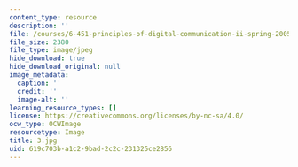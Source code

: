 ```yaml
---
content_type: resource
description: ''
file: /courses/6-451-principles-of-digital-communication-ii-spring-2005/619c703ba1c29bad2c2c231325ce2856_3.jpg
file_size: 2380
file_type: image/jpeg
hide_download: true
hide_download_original: null
image_metadata:
  caption: ''
  credit: ''
  image-alt: ''
learning_resource_types: []
license: https://creativecommons.org/licenses/by-nc-sa/4.0/
ocw_type: OCWImage
resourcetype: Image
title: 3.jpg
uid: 619c703b-a1c2-9bad-2c2c-231325ce2856
---
```

